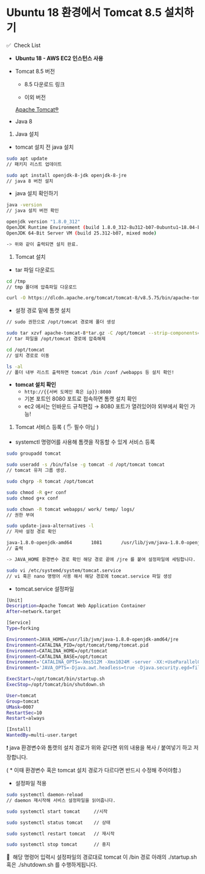 # Ubuntu 18 환경에서 Tomcat 8.5 설치하기

✅  Check List

- ****Ubuntu 18 - AWS EC2 인스턴스 사용****
- Tomcat 8.5 버전
    - 8.5 다운로드 링크
    
    [](https://dlcdn.apache.org/tomcat/tomcat-8/v8.5.75/bin/apache-tomcat-8.5.75.tar.gz)
    
    - 이외 버전
    
    [Apache Tomcat®](https://tomcat.apache.org/)
    
- Java 8

1. Java 설치 
- tomcat 설치 전 java 설치

```bash
sudo apt update
// 패키지 리스트 업데이트 

sudo apt install openjdk-8-jdk openjdk-8-jre
// java 8 버전 설치 
```

- java 설치 확인하기

```bash
java -version
// java 설치 버전 확인

openjdk version "1.8.0_312"
OpenJDK Runtime Environment (build 1.8.0_312-8u312-b07-0ubuntu1~18.04-b07)
OpenJDK 64-Bit Server VM (build 25.312-b07, mixed mode)

-> 위와 같이 출력되면 설치 완료.
```

1. Tomcat 설치
- tar 파일 다운로드

```bash
cd /tmp
// tmp 폴더에 압축파일 다운로드

curl -O https://dlcdn.apache.org/tomcat/tomcat-8/v8.5.75/bin/apache-tomcat-8.5.75.tar.gz
```

- 설정 경로 밑에 톰캣 설치

```bash
// sudo 권한으로 /opt/tomcat 경로에 폴더 생성

sudo tar xzvf apache-tomcat-8*tar.gz -C /opt/tomcat --strip-components=1
// tar 파일을 /opt/tomcat 경로에 압축해제

cd /opt/tomcat
// 설치 경로로 이동

ls -al
// 폴더 내부 리스트 출력하면 tomcat /bin /conf /webapps 등 설치 확인!
```

- **tomcat 설치 확인**
    - `http://{{서버 도메인 혹은 ip}}:8080`
    - 기본 포트인 8080 포트로 접속하면 톰캣 설치 확인
    - ec2 에서는 인바운드 규칙편집 → 8080 포트가 열려있어야 외부에서 확인 가능!
    
1. Tomcat 서비스 등록 ( 🖐️ 필수 아님 )
- systemctl 명령어를 사용해 톰캣을 작동할 수 있게 서비스 등록

```bash
sudo groupadd tomcat

sudo useradd -s /bin/false -g tomcat -d /opt/tomcat tomcat
// tomcat 유저 그룹 생성.

sudo chgrp -R tomcat /opt/tomcat

sudo chmod -R g+r conf
sudo chmod g+x conf

sudo chown -R tomcat webapps/ work/ temp/ logs/
// 권한 부여

sudo update-java-alternatives -l
// 자바 설정 경로 확인

java-1.8.0-openjdk-amd64       1081       /usr/lib/jvm/java-1.8.0-openjdk-amd64
// 출력

-> JAVA_HOME 환경변수 경로 확인 해당 경로 끝에 /jre 를 붙여 설정파일에 세팅합니다.

sudo vi /etc/systemd/system/tomcat.service
// vi 혹은 nano 명령어 사용 해서 해당 경로에 tomcat.service 파일 생성
```

- tomcat.service 설정파일

```bash
[Unit]
Description=Apache Tomcat Web Application Container
After=network.target

[Service]
Type=forking

Environment=JAVA_HOME=/usr/lib/jvm/java-1.8.0-openjdk-amd64/jre
Environment=CATALINA_PID=/opt/tomcat/temp/tomcat.pid
Environment=CATALINA_HOME=/opt/tomcat
Environment=CATALINA_BASE=/opt/tomcat
Environment='CATALINA_OPTS=-Xms512M -Xmx1024M -server -XX:+UseParallelGC'
Environment='JAVA_OPTS=-Djava.awt.headless=true -Djava.security.egd=file:/dev/./urandom'

ExecStart=/opt/tomcat/bin/startup.sh
ExecStop=/opt/tomcat/bin/shutdown.sh

User=tomcat
Group=tomcat
UMask=0007
RestartSec=10
Restart=always

[Install]
WantedBy=multi-user.target
```

❗ java 환경변수와 톰캣의 설치 경로가 위와 같다면 위의 내용을 복사 / 붙여넣기 하고 저장합니다.

( * 이때 환경변수 혹은 tomcat 설치 경로가 다르다면 반드시 수정해 주어야함.)

- 설정파일 적용

```bash
sudo systemctl daemon-reload
// daemon 재시작해 서비스 설정파일을 읽어줍니다.

sudo systemctl start tomcat		//시작

sudo systemctl status tomcat	// 상태

sudo systemctl restart tomcat	// 재시작

sudo systemctl stop tomcat		// 중지
```

👻  해당 명령어 입력시 설정파일의 경로대로 tomcat 이 /bin 경로 아래의 ./startup.sh 혹은 ./shutdown.sh 를 수행하게됩니다.